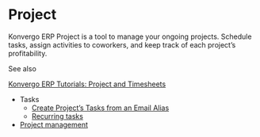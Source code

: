 # Project

Konvergo ERP Project is a tool to manage your ongoing projects. Schedule tasks, assign
activities to coworkers, and keep track of each project’s profitability.

<div class="alert alert-secondary">
<p class="alert-title">
See also</p><p><a href="https://www.odoo.com/slides/project-and-timesheets-21">Konvergo ERP Tutorials: Project and Timesheets</a></p>
</div>

  * Tasks
    * [Create Project’s Tasks from an Email Alias](project/tasks/email_alias)
    * [Recurring tasks](project/tasks/recurring_tasks)
  * [Project management](project/project_management)

